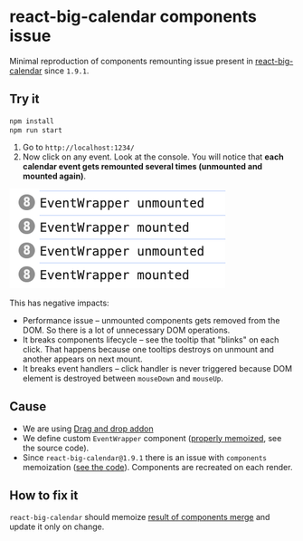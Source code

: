 # react-big-calendar components issue

Minimal reproduction of components remounting issue present in [react-big-calendar](https://github.com/jquense/react-big-calendar) since `1.9.1`.

## Try it

```
npm install
npm run start
```

1. Go to `http://localhost:1234/`
2. Now click on any event. Look at the console. You will notice that **each calendar event gets remounted several times (unmounted and mounted again)**.

![Screenshot](img/screenshot.png)

This has negative impacts:

- Performance issue – unmounted components gets removed from the DOM. So there is a lot of unnecessary DOM operations.
- It breaks components lifecycle – see the tooltip that "blinks" on each click. That happens because one tooltips destroys on unmount and another appears on next mount.
- It breaks event handlers – click handler is never triggered because DOM element is destroyed between `mouseDown` and `mouseUp`.

## Cause

- We are using [Drag and drop addon](https://jquense.github.io/react-big-calendar/examples/?path=/docs/additional-examples-drag-and-drop--draggable-and-resizable)
- We define custom `EventWrapper` component ([properly memoized](https://github.com/Poky85/demo-react-big-calendar-issue/blob/2e64ffc6c99245262d0471af28d118500c682f65/src/Application.tsx#L13), see the source code).
- Since `react-big-calendar@1.9.1` there is an issue with `components` memoization ([see the code](https://github.com/jquense/react-big-calendar/compare/v1.9.0...v1.9.1#diff-c738fb7a202dfca92df5203012dbc02bffe6d0480f9cdb845883c70c15d4a9c6R101)). Components are recreated on each render.

## How to fix it

`react-big-calendar` should memoize [result of components merge](https://github.com/jquense/react-big-calendar/compare/v1.9.0...v1.9.1#diff-c738fb7a202dfca92df5203012dbc02bffe6d0480f9cdb845883c70c15d4a9c6R101) and update it only on change.
